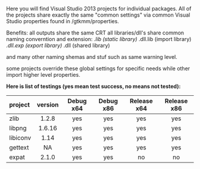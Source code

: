 Here you will find Visual Studio 2013 projects for individual packages.
All of the projects share exactly the same "common settings" via common Visual Studio
properties found in /gtkmm/properties.

Benefits:
all outputs share the same CRT
all libraries/dll's share common naming converntion and extension:
   <output name>*.lib     (static library)
   <output name>*.dll.lib (import library)
   <output name>*.dll.exp (export library)
   <output name>*.dll     (shared library)

and many other naming shemas and stuf such as same warning level.

some projects override these global settings for specific needs while other import
higher level properties.

**Here is list of testings (yes mean test success, no means not tested):**

project | version | Debug x64 | Debug x86 | Release x64 | Release x86 |
:--------|:---------:|:-----------:|:-----------:|:-------------:|:-------------:|
zlib 	   | 1.2.8   | yes 	      | yes 		| yes	   	| yes
libpng   | 1.6.16  | yes      	| yes	   	| yes		   | yes
libiconv | 1.14    | yes      	| yes		   | yes 		| yes
gettext  | NA      | yes      	| yes 		| yes 		| yes
expat    | 2.1.0   | yes      	| yes 		| no 		| no

